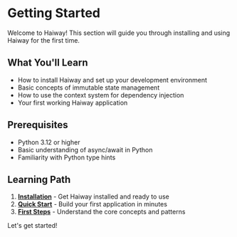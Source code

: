 # Getting Started

Welcome to Haiway! This section will guide you through installing and using Haiway for the first
time.

## What You'll Learn

- How to install Haiway and set up your development environment
- Basic concepts of immutable state management
- How to use the context system for dependency injection
- Your first working Haiway application

## Prerequisites

- Python 3.12 or higher
- Basic understanding of async/await in Python
- Familiarity with Python type hints

## Learning Path

1. **[Installation](installation.md)** - Get Haiway installed and ready to use
1. **[Quick Start](quickstart.md)** - Build your first application in minutes
1. **[First Steps](first-steps.md)** - Understand the core concepts and patterns

Let's get started!

